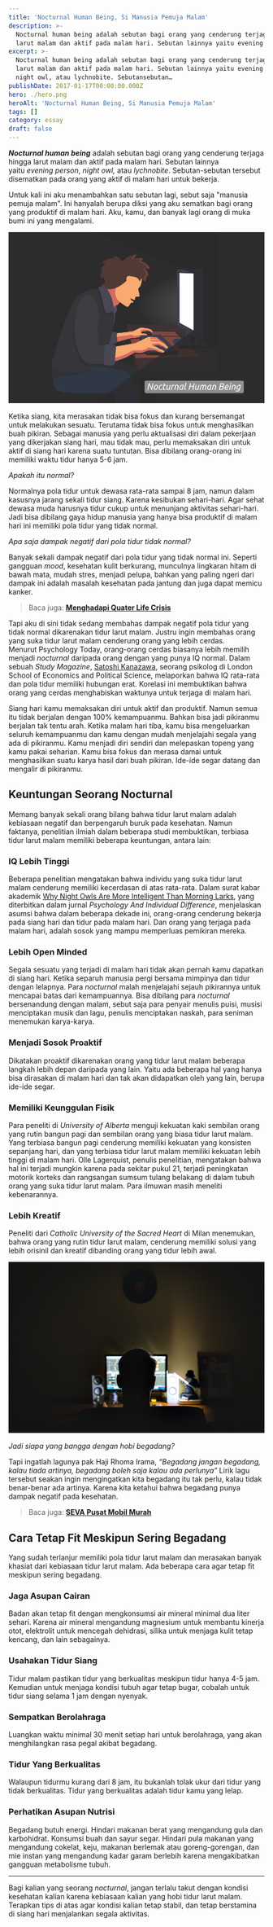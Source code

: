 ```yaml
---
title: 'Nocturnal Human Being, Si Manusia Pemuja Malam'
description: >-
  Nocturnal human being adalah sebutan bagi orang yang cenderung terjaga hingga
  larut malam dan aktif pada malam hari. Sebutan lainnya yaitu evening person,…
excerpt: >-
  Nocturnal human being adalah sebutan bagi orang yang cenderung terjaga hingga
  larut malam dan aktif pada malam hari. Sebutan lainnya yaitu evening person,
  night owl, atau lychnobite. Sebutansebutan…
publishDate: 2017-01-17T00:00:00.000Z
hero: ./hero.png
heroAlt: 'Nocturnal Human Being, Si Manusia Pemuja Malam'
tags: []
category: essay
draft: false
---
```


**_Nocturnal human being_** adalah sebutan bagi orang yang cenderung terjaga hingga larut malam dan aktif pada malam hari. Sebutan lainnya yaitu *evening person*, *night owl,* atau _lychnobite_. Sebutan-sebutan tersebut disematkan pada orang yang aktif di malam hari untuk bekerja.

Untuk kali ini aku menambahkan satu sebutan lagi, sebut saja "manusia pemuja malam". Ini hanyalah berupa diksi yang aku sematkan bagi orang yang produktif di malam hari. Aku, kamu, dan banyak lagi orang di muka bumi ini yang mengalami.

![nocturnal human being](./images/nocturnal-human-being.jpg)

Ketika siang, kita merasakan tidak bisa fokus dan kurang bersemangat untuk melakukan sesuatu. Terutama tidak bisa fokus untuk menghasilkan buah pikiran. Sebagai manusia yang perlu aktualisasi diri dalam pekerjaan yang dikerjakan siang hari, mau tidak mau, perlu memaksakan diri untuk aktif di siang hari karena suatu tuntutan. Bisa dibilang orang-orang ini memiliki waktu tidur hanya 5-6 jam.

_Apakah itu normal?_

Normalnya pola tidur untuk dewasa rata-rata sampai 8 jam, namun dalam kasusnya jarang sekali tidur siang. Karena kesibukan sehari-hari. Agar sehat dewasa muda harusnya tidur cukup untuk menunjang aktivitas sehari-hari. Jadi bisa dibilang gaya hidup manusia yang hanya bisa produktif di malam hari ini memiliki pola tidur yang tidak normal.

_Apa saja dampak negatif dari pola tidur tidak normal?_

Banyak sekali dampak negatif dari pola tidur yang tidak normal ini. Seperti gangguan *mood*, kesehatan kulit berkurang, munculnya lingkaran hitam di bawah mata, mudah stres, menjadi pelupa, bahkan yang paling ngeri dari dampak ini adalah masalah kesehatan pada jantung dan juga dapat memicu kanker.

> Baca juga: **[Menghadapi Quater Life Crisis](/blog/menghadapi-quarter-life-crisis/)**

Tapi aku di sini tidak sedang membahas dampak negatif pola tidur yang tidak normal dikarenakan tidur larut malam. Justru ingin membahas orang yang suka tidur larut malam cenderung orang yang lebih cerdas. Menurut Psychology Today, orang-orang cerdas biasanya lebih memilih menjadi _nocturnal_ daripada orang dengan yang punya IQ normal. Dalam sebuah *Study Magazine*, <a href="https://scholar.google.co.uk/citations?user=Zc33N34AAAAJ&hl=en" rel="nofollow" target="_blank">Satoshi Kanazawa</a>, seorang psikolog di London School of Economics and Political Science, melaporkan bahwa IQ rata-rata dan pola tidur memiliki hubungan erat. Korelasi ini membuktikan bahwa orang yang cerdas menghabiskan waktunya untuk terjaga di malam hari.

Siang hari kamu memaksakan diri untuk aktif dan produktif. Namun semua itu tidak berjalan dengan 100% kemampuanmu. Bahkan bisa jadi pikiranmu berjalan tak tentu arah. Ketika malam hari tiba, kamu bisa mengeluarkan seluruh kemampuanmu dan kamu dengan mudah menjelajahi segala yang ada di pikiranmu. Kamu menjadi diri sendiri dan melepaskan topeng yang kamu pakai seharian. Kamu bisa fokus dan merasa damai untuk menghasilkan suatu karya hasil dari buah pikiran. Ide-ide segar datang dan mengalir di pikiranmu.

## Keuntungan Seorang Nocturnal

Memang banyak sekali orang bilang bahwa tidur larut malam adalah kebiasaan negatif dan berpengaruh buruk pada kesehatan. Namun faktanya, penelitian ilmiah dalam beberapa studi membuktikan, terbiasa tidur larut malam memiliki beberapa keuntungan, antara lain:

### IQ Lebih Tinggi

Beberapa penelitian mengatakan bahwa individu yang suka tidur larut malam cenderung memiliki kecerdasan di atas rata-rata. Dalam surat kabar akademik <a href="https://www.psychologytoday.com/intl/blog/the-scientific-fundamentalist/201005/why-night-owls-are-more-intelligent-morning-larks" rel="nofollow" target="_blank">Why Night Owls Are More Intelligent Than Morning Larks</a>, yang diterbitkan dalam jurnal *Psychology And Individual Difference*, menjelaskan asumsi bahwa dalam beberapa dekade ini, orang-orang cenderung bekerja pada siang hari dan tidur pada malam hari. Dan orang yang terjaga pada malam hari, adalah sosok yang mampu memperluas pemikiran mereka.

### Lebih Open Minded

Segala sesuatu yang terjadi di malam hari tidak akan pernah kamu dapatkan di siang hari. Ketika separuh manusia pergi bersama mimpinya dan tidur dengan lelapnya. Para _nocturnal_ malah menjelajahi sejauh pikirannya untuk mencapai batas dari kemampuannya. Bisa dibilang para _nocturnal_ bersenandung dengan malam, sebut saja para penyair menulis puisi, musisi menciptakan musik dan lagu, penulis menciptakan naskah, para seniman menemukan karya-karya.

### Menjadi Sosok Proaktif

Dikatakan proaktif dikarenakan orang yang tidur larut malam beberapa langkah lebih depan daripada yang lain. Yaitu ada beberapa hal yang hanya bisa dirasakan di malam hari dan tak akan didapatkan oleh yang lain, berupa ide-ide segar.

### Memiliki Keunggulan Fisik

Para peneliti di *University of Alberta* menguji kekuatan kaki sembilan orang yang rutin bangun pagi dan sembilan orang yang biasa tidur larut malam. Yang terbiasa bangun pagi cenderung memiliki kekuatan yang konsisten sepanjang hari, dan yang terbiasa tidur larut malam memiliki kekuatan lebih tinggi di malam hari. Olle Lagerquist, penulis penelitian, mengatakan bahwa hal ini terjadi mungkin karena pada sekitar pukul 21, terjadi peningkatan motorik korteks dan rangsangan sumsum tulang belakang di dalam tubuh orang yang suka tidur larut malam. Para ilmuwan masih meneliti kebenarannya.

### Lebih Kreatif

Peneliti dari *Catholic University of the Sacred Heart* di Milan menemukan, bahwa orang yang rutin tidur larut malam, cenderung memiliki solusi yang lebih orisinil dan kreatif dibanding orang yang tidur lebih awal.

![nocturnal human being](./images/nocturnal-human-being.png)

_Jadi siapa yang bangga dengan hobi begadang?_

Tapi ingatlah lagunya pak Haji Rhoma Irama, _“Begadang jangan begadang, kalau tiada artinya, begadang boleh saja kalau ada perlunya”_ Lirik lagu tersebut seakan ingin mengingatkan kita begadang itu tak perlu, kalau tidak benar-benar ada artinya. Karena kita ketahui bahwa begadang punya dampak negatif pada kesehatan.

> Baca juga: **[SEVA Pusat Mobil Murah](/blog/seva-pusat-mobil-murah/)**

## Cara Tetap Fit Meskipun Sering Begadang

Yang sudah terlanjur memiliki pola tidur larut malam dan merasakan banyak khasiat dari kebiasaan tidur larut malam. Ada beberapa cara agar tetap fit meskipun sering begadang.

### Jaga Asupan Cairan

Badan akan tetap fit dengan mengkonsumsi air mineral minimal dua liter sehari. Karena air mineral mengandung magnesium untuk membantu kinerja otot, elektrolit untuk mencegah dehidrasi, silika untuk menjaga kulit tetap kencang, dan lain sebagainya.

### Usahakan Tidur Siang

Tidur malam pastikan tidur yang berkualitas meskipun tidur hanya 4-5 jam. Kemudian untuk menjaga kondisi tubuh agar tetap bugar, cobalah untuk tidur siang selama 1 jam dengan nyenyak.

### Sempatkan Berolahraga

Luangkan waktu minimal 30 menit setiap hari untuk berolahraga, yang akan menghilangkan rasa pegal akibat begadang.

### Tidur Yang Berkualitas

Walaupun tidurmu kurang dari 8 jam, itu bukanlah tolak ukur dari tidur yang tidak berkualitas. Tidur yang berkualitas adalah tidur kamu yang lelap.

### Perhatikan Asupan Nutrisi

Begadang butuh energi. Hindari makanan berat yang mengandung gula dan karbohidrat. Konsumsi buah dan sayur segar. Hindari pula makanan yang mengandung cokelat, keju, makanan berlemak atau goreng-gorengan, dan mie instan yang mengandung kadar garam berlebih karena mengakibatkan gangguan metabolisme tubuh.

---

Bagi kalian yang seorang _nocturnal_, jangan terlalu takut dengan kondisi kesehatan kalian karena kebiasaan kalian yang hobi tidur larut malam. Terapkan tips di atas agar kondisi kalian tetap stabil, dan tetap berstamina di siang hari menjalankan segala aktivitas.
